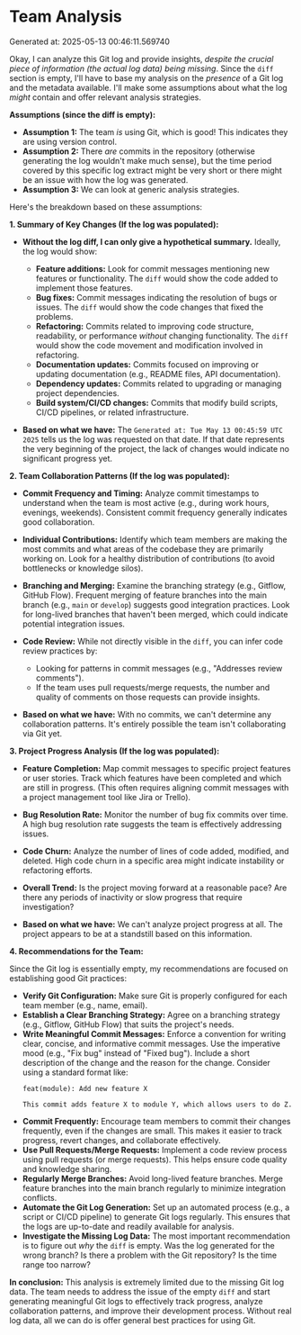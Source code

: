 # Team Analysis
Generated at: 2025-05-13 00:46:11.569740

Okay, I can analyze this Git log and provide insights, *despite the crucial piece of information (the actual log data) being missing*.  Since the `diff` section is empty, I'll have to base my analysis on the *presence* of a Git log and the metadata available. I'll make some assumptions about what the log *might* contain and offer relevant analysis strategies.

**Assumptions (since the diff is empty):**

*   **Assumption 1:** The team *is* using Git, which is good! This indicates they are using version control.
*   **Assumption 2:**  There *are* commits in the repository (otherwise generating the log wouldn't make much sense), but the time period covered by this specific log extract might be very short or there might be an issue with how the log was generated.
*   **Assumption 3:**  We can look at generic analysis strategies.

Here's the breakdown based on these assumptions:

**1. Summary of Key Changes (If the log was populated):**

*   **Without the log diff, I can only give a hypothetical summary.**  Ideally, the log would show:
    *   **Feature additions:**  Look for commit messages mentioning new features or functionality. The `diff` would show the code added to implement those features.
    *   **Bug fixes:** Commit messages indicating the resolution of bugs or issues. The `diff` would show the code changes that fixed the problems.
    *   **Refactoring:** Commits related to improving code structure, readability, or performance *without* changing functionality. The `diff` would show the code movement and modification involved in refactoring.
    *   **Documentation updates:** Commits focused on improving or updating documentation (e.g., README files, API documentation).
    *   **Dependency updates:** Commits related to upgrading or managing project dependencies.
    *   **Build system/CI/CD changes:** Commits that modify build scripts, CI/CD pipelines, or related infrastructure.

*   **Based on what we have:** The `Generated at: Tue May 13 00:45:59 UTC 2025`  tells us the log was requested on that date. If that date represents the very beginning of the project, the lack of changes would indicate no significant progress yet.

**2. Team Collaboration Patterns (If the log was populated):**

*   **Commit Frequency and Timing:** Analyze commit timestamps to understand when the team is most active (e.g., during work hours, evenings, weekends).  Consistent commit frequency generally indicates good collaboration.
*   **Individual Contributions:** Identify which team members are making the most commits and what areas of the codebase they are primarily working on.  Look for a healthy distribution of contributions (to avoid bottlenecks or knowledge silos).
*   **Branching and Merging:**  Examine the branching strategy (e.g., Gitflow, GitHub Flow).  Frequent merging of feature branches into the main branch (e.g., `main` or `develop`) suggests good integration practices.  Look for long-lived branches that haven't been merged, which could indicate potential integration issues.
*   **Code Review:**  While not directly visible in the `diff`, you can infer code review practices by:
    *   Looking for patterns in commit messages (e.g., "Addresses review comments").
    *   If the team uses pull requests/merge requests, the number and quality of comments on those requests can provide insights.

*   **Based on what we have:** With no commits, we can't determine any collaboration patterns.  It's entirely possible the team isn't collaborating via Git yet.

**3. Project Progress Analysis (If the log was populated):**

*   **Feature Completion:**  Map commit messages to specific project features or user stories. Track which features have been completed and which are still in progress.  (This often requires aligning commit messages with a project management tool like Jira or Trello).
*   **Bug Resolution Rate:**  Monitor the number of bug fix commits over time. A high bug resolution rate suggests the team is effectively addressing issues.
*   **Code Churn:**  Analyze the number of lines of code added, modified, and deleted. High code churn in a specific area might indicate instability or refactoring efforts.
*   **Overall Trend:** Is the project moving forward at a reasonable pace? Are there any periods of inactivity or slow progress that require investigation?

*   **Based on what we have:** We can't analyze project progress at all.  The project appears to be at a standstill based on this information.

**4. Recommendations for the Team:**

Since the Git log is essentially empty, my recommendations are focused on establishing good Git practices:

*   **Verify Git Configuration:**  Make sure Git is properly configured for each team member (e.g., name, email).
*   **Establish a Clear Branching Strategy:**  Agree on a branching strategy (e.g., Gitflow, GitHub Flow) that suits the project's needs.
*   **Write Meaningful Commit Messages:**  Enforce a convention for writing clear, concise, and informative commit messages.  Use the imperative mood (e.g., "Fix bug" instead of "Fixed bug").  Include a short description of the change and the reason for the change.  Consider using a standard format like:
    ```
    feat(module): Add new feature X

    This commit adds feature X to module Y, which allows users to do Z.
    ```
*   **Commit Frequently:**  Encourage team members to commit their changes frequently, even if the changes are small.  This makes it easier to track progress, revert changes, and collaborate effectively.
*   **Use Pull Requests/Merge Requests:**  Implement a code review process using pull requests (or merge requests).  This helps ensure code quality and knowledge sharing.
*   **Regularly Merge Branches:**  Avoid long-lived feature branches. Merge feature branches into the main branch regularly to minimize integration conflicts.
*   **Automate the Git Log Generation:** Set up an automated process (e.g., a script or CI/CD pipeline) to generate Git logs regularly. This ensures that the logs are up-to-date and readily available for analysis.
*   **Investigate the Missing Log Data:**  The most important recommendation is to figure out *why* the `diff` is empty.  Was the log generated for the wrong branch?  Is there a problem with the Git repository?  Is the time range too narrow?

**In conclusion:**  This analysis is extremely limited due to the missing Git log data. The team needs to address the issue of the empty `diff` and start generating meaningful Git logs to effectively track progress, analyze collaboration patterns, and improve their development process.  Without real log data, all we can do is offer general best practices for using Git.
